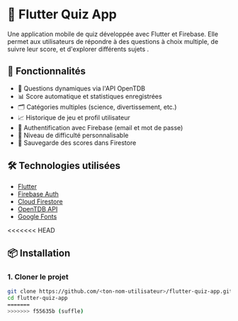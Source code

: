 # 📱 Flutter Quiz App

Une application mobile de quiz développée avec Flutter et Firebase. Elle permet aux utilisateurs de répondre à des questions à choix multiple, de suivre leur score, et d'explorer différents sujets .

## 🚀 Fonctionnalités

- 🧩 Questions dynamiques via l'API OpenTDB
- 📊 Score automatique et statistiques enregistrées
- 🗂️ Catégories multiples (science, divertissement, etc.)
- 📈 Historique de jeu et profil utilisateur
- 🔐 Authentification avec Firebase (email et mot de passe)
- 🧠 Niveau de difficulté personnalisable
- 💾 Sauvegarde des scores dans Firestore

## 🛠️ Technologies utilisées

- [Flutter](https://flutter.dev)
- [Firebase Auth](https://firebase.google.com/products/auth)
- [Cloud Firestore](https://firebase.google.com/products/firestore)
- [OpenTDB API](https://opentdb.com)
- [Google Fonts](https://pub.dev/packages/google_fonts)

<<<<<<< HEAD
## 📦 Installation

### 1. Cloner le projet

```bash
git clone https://github.com/<ton-nom-utilisateur>/flutter-quiz-app.git
cd flutter-quiz-app
=======
>>>>>>> f55635b (suffle)

